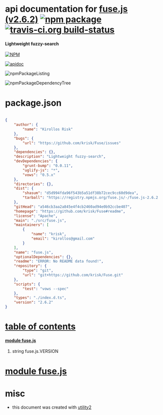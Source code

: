 # api documentation for  [fuse.js (v2.6.2)](https://github.com/krisk/Fuse#readme)  [![npm package](https://img.shields.io/npm/v/npmdoc-fuse.js.svg?style=flat-square)](https://www.npmjs.org/package/npmdoc-fuse.js) [![travis-ci.org build-status](https://api.travis-ci.org/npmdoc/node-npmdoc-fuse.js.svg)](https://travis-ci.org/npmdoc/node-npmdoc-fuse.js)
#### Lightweight fuzzy-search

[![NPM](https://nodei.co/npm/fuse.js.png?downloads=true)](https://www.npmjs.com/package/fuse.js)

[![apidoc](https://npmdoc.github.io/node-npmdoc-fuse.js/build/screenCapture.buildNpmdoc.browser._2Fhome_2Ftravis_2Fbuild_2Fnpmdoc_2Fnode-npmdoc-fuse.js_2Ftmp_2Fbuild_2Fapidoc.html.png)](https://npmdoc.github.io/node-npmdoc-fuse.js/build/apidoc.html)

![npmPackageListing](https://npmdoc.github.io/node-npmdoc-fuse.js/build/screenCapture.npmPackageListing.svg)

![npmPackageDependencyTree](https://npmdoc.github.io/node-npmdoc-fuse.js/build/screenCapture.npmPackageDependencyTree.svg)



# package.json

```json

{
    "author": {
        "name": "Kirollos Risk"
    },
    "bugs": {
        "url": "https://github.com/krisk/Fuse/issues"
    },
    "dependencies": {},
    "description": "Lightweight fuzzy-search",
    "devDependencies": {
        "grunt-bump": "0.0.11",
        "uglify-js": "*",
        "vows": "0.5.x"
    },
    "directories": {},
    "dist": {
        "shasum": "d5d994fda96f543b5a51df38b72cec9cc60d9dea",
        "tarball": "https://registry.npmjs.org/fuse.js/-/fuse.js-2.6.2.tgz"
    },
    "gitHead": "a546cb3aa2a845e4f4cb2460ad94e0b92ccbe407",
    "homepage": "https://github.com/krisk/Fuse#readme",
    "license": "Apache",
    "main": "./src/fuse.js",
    "maintainers": [
        {
            "name": "krisk",
            "email": "kirollos@gmail.com"
        }
    ],
    "name": "fuse.js",
    "optionalDependencies": {},
    "readme": "ERROR: No README data found!",
    "repository": {
        "type": "git",
        "url": "git+https://github.com/krisk/Fuse.git"
    },
    "scripts": {
        "test": "vows --spec"
    },
    "types": "./index.d.ts",
    "version": "2.6.2"
}
```



# <a name="apidoc.tableOfContents"></a>[table of contents](#apidoc.tableOfContents)

#### [module fuse.js](#apidoc.module.fuse.js)
1.  string <span class="apidocSignatureSpan">fuse.js.</span>VERSION



# <a name="apidoc.module.fuse.js"></a>[module fuse.js](#apidoc.module.fuse.js)



# misc
- this document was created with [utility2](https://github.com/kaizhu256/node-utility2)
